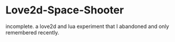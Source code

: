 # Love2d-Space-Shooter
incomplete. a love2d and lua experiment that I abandoned and only remembered recently.

